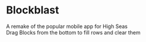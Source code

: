 # Blockblast
A remake of the popular mobile app for High Seas\
Drag Blocks from the bottom to fill rows and clear them
